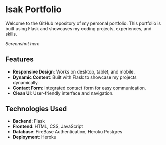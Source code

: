 # Isak Portfolio

Welcome to the GitHub repository of my personal portfolio.
This portfolio is built using Flask and showcases my coding projects, experiences, and skills.

*Screenshot here*


## Features
- **Responsive Design**: Works on desktop, tablet, and mobile.
- **Dynamic Content**: Built with Flask to showcase my projects dynamically.
- **Contact Form**: Integrated contact form for easy communication.
- **Clean UI**: User-friendly interface and navigation.

## Technologies Used
- **Backend**: Flask
- **Frontend**: HTML, CSS, JavaScript
- **Database**: FireBase Authentication, Heroku Postgres
- **Deployment**: Heroku